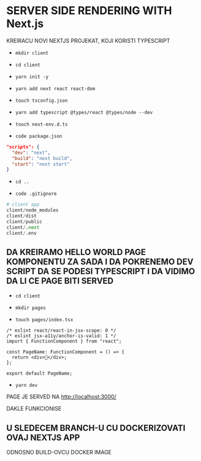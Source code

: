 # SERVER SIDE RENDERING WITH Next.js

KREIRACU NOVI NEXTJS PROJEKAT, KOJI KORISTI TYPESCRIPT

- `mkdir client`

- `cd client`

- `yarn init -y`

- `yarn add next react react-dom`

- `touch tsconfig.json`

- `yarn add typescript @types/react @types/node --dev`

- `touch next-env.d.ts`

- `code package.json`

```json
"scripts": {
  "dev": "next",
  "build": "next build",
  "start": "next start"
}
```

- `cd ..`

- `code .gitignore`

```py
# client app
client/node_modules
client/dist
client/public
client/.next
client/.env
```

## DA KREIRAMO HELLO WORLD PAGE KOMPONENTU ZA SADA I DA POKRENEMO DEV SCRIPT DA SE PODESI TYPESCRIPT I DA VIDIMO DA LI CE PAGE BITI SERVED 

- `cd client`

- `mkdir pages`

- `touch pages/index.tsx`

```tsx
/* eslint react/react-in-jsx-scope: 0 */
/* eslint jsx-a11y/anchor-is-valid: 1 */
import { FunctionComponent } from "react";

const PageName: FunctionComponent = () => {
  return <div>👾</div>;
};

export default PageName;

```

- `yarn dev`

PAGE JE SERVED NA <http://localhost:3000/>

DAKLE FUNKCIONISE

## U SLEDECEM BRANCH-U CU DOCKERIZOVATI OVAJ NEXTJS APP

ODNOSNO BUILD-OVCU DOCKER IMAGE

